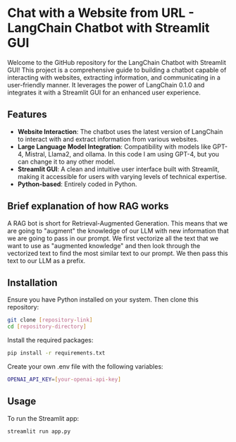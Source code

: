 # Chat with a Website from URL - LangChain Chatbot with Streamlit GUI

Welcome to the GitHub repository for the LangChain Chatbot with Streamlit GUI! This project is a comprehensive guide to building a chatbot capable of interacting with websites, extracting information, and communicating in a user-friendly manner. It leverages the power of LangChain 0.1.0 and integrates it with a Streamlit GUI for an enhanced user experience.


## Features
- **Website Interaction**: The chatbot uses the latest version of LangChain to interact with and extract information from various websites.
- **Large Language Model Integration**: Compatibility with models like GPT-4, Mistral, Llama2, and ollama. In this code I am using GPT-4, but you can change it to any other model.
- **Streamlit GUI**: A clean and intuitive user interface built with Streamlit, making it accessible for users with varying levels of technical expertise.
- **Python-based**: Entirely coded in Python.

## Brief explanation of how RAG works

A RAG bot is short for Retrieval-Augmented Generation. This means that we are going to "augment" the knowledge of our LLM with new information that we are going to pass in our prompt. We first vectorize all the text that we want to use as "augmented knowledge" and then look through the vectorized text to find the most similar text to our prompt. We then pass this text to our LLM as a prefix.


## Installation
Ensure you have Python installed on your system. Then clone this repository:

```bash
git clone [repository-link]
cd [repository-directory]
```

Install the required packages:

```bash
pip install -r requirements.txt
```

Create your own .env file with the following variables:

```bash
OPENAI_API_KEY=[your-openai-api-key]
```

## Usage
To run the Streamlit app:

```bash
streamlit run app.py
```







